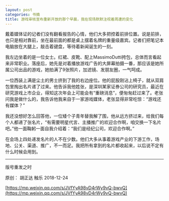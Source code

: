 ```yaml
---
layout: post
categories: 书摘
title: 游戏审核宣布重新开放的那个早晨，我在现场默默注视着周遭的变化
---
```


戴着媒体证的记者们没有翻看报告的心情，他们大多把控着前排位置。说是前排，也只是相对靠前，坐在最前面的都是桌上摆着名牌的重量级嘉宾。记者们把笔记本电脑放在大腿上，敲击着键盘，等待着新闻诞生的一刻。

我左边坐着的是一位女士。红裙、皮靴、配上MassimoDutti挎包，总体而言看起来非常职业。落座后，她先是对着播放游戏广告的大屏幕拍摄一番，那应该是她所属公司出品的游戏，她拍满了9张照片，加滤镜、发朋友圈，一气呵成。

一位西装上满是尘土的男士挤到了我的右边座位。他的屁股刚沾上椅子，就从双肩包里掏出名片递了过来。他告诉我他姓张，是深圳某家证券公司的研究员，最近在研究游戏上市企业，得知这次年会上可能会有“重磅消息”，便匆匆赶过来了。老张问我是做什么的，我告诉他我来自于一家游戏媒体，老张显得非常吃惊：“游戏还有媒体？”

我还没想好怎么回答他，一位矮个子青年替我解了围，他从远方挤过来，给我们每个人都递了张名片，“有需要明星代言、主播推广的欢迎合作啊，咱交换一下名片吧。”他一面鞠躬一面自我介绍着：“我们是经纪公司，欢迎合作啊。”

在会场上四处递发名片的人不在少数。他们大多从事着游戏产业的下游工作，场地、公关、渠道、推广，不一而足。我把所有拿到的名片都收起来，以后说不定有什么时候会用到。

---

版号重发之时

原创： 胡正达  触乐  2018-12-24

[https://mp.weixin.qq.com/s/JVfYyA98vD4rWy9vQ-bwvQ](https://mp.weixin.qq.com/s/JVfYyA98vD4rWy9vQ-bwvQ)